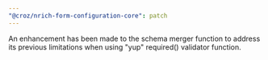 ```yaml
---
"@croz/nrich-form-configuration-core": patch
---
```


An enhancement has been made to the schema merger function to address its previous limitations when using "yup" required() validator function.
